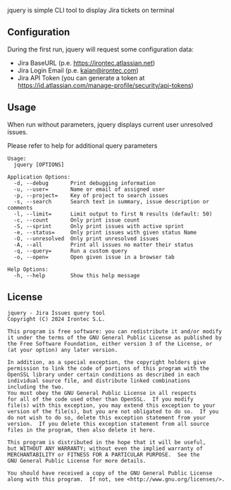jquery is simple CLI tool to display Jira tickets on terminal

## Configuration

During the first run, jquery will request some configuration data:

 - Jira BaseURL (p.e. https://irontec.atlassian.net)
 - Jira Login Email (p.e. kaian@irontec.com)
 - Jira API Token (you can generate a token at https://id.atlassian.com/manage-profile/security/api-tokens)
 

## Usage

When run without parameters, jquery displays current user unresolved issues.

Please refer to help for additional query parameters

```
Usage:
  jquery [OPTIONS]

Application Options:
  -d, --debug       Print debugging information
  -u, --user=       Name or email of assigned user
  -p, --project=    Key of project to search issues
  -s, --search      Search text in summary, issue description or comments
  -l, --limit=      Limit output to first N results (default: 50)
  -c, --count       Only print issue count
  -S, --sprint      Only print issues with active sprint
  -e, --status=     Only print issues with given status Name
  -O, --unresolved  Only print unresolved issues
  -A, --all         Print all issues no matter their status
  -q, --query=      Run a custom query
  -o, --open=       Open given issue in a browser tab

Help Options:
  -h, --help        Show this help message
```

## License
    jquery - Jira Issues query tool
    Copyright (C) 2024 Irontec S.L.

    This program is free software: you can redistribute it and/or modify
    it under the terms of the GNU General Public License as published by
    the Free Software Foundation, either version 3 of the License, or
    (at your option) any later version.

    In addition, as a special exception, the copyright holders give
    permission to link the code of portions of this program with the
    OpenSSL library under certain conditions as described in each
    individual source file, and distribute linked combinations
    including the two.
    You must obey the GNU General Public License in all respects
    for all of the code used other than OpenSSL.  If you modify
    file(s) with this exception, you may extend this exception to your
    version of the file(s), but you are not obligated to do so.  If you
    do not wish to do so, delete this exception statement from your
    version.  If you delete this exception statement from all source
    files in the program, then also delete it here.

    This program is distributed in the hope that it will be useful,
    but WITHOUT ANY WARRANTY; without even the implied warranty of
    MERCHANTABILITY or FITNESS FOR A PARTICULAR PURPOSE.  See the
    GNU General Public License for more details.

    You should have received a copy of the GNU General Public License
    along with this program.  If not, see <http://www.gnu.org/licenses/>.